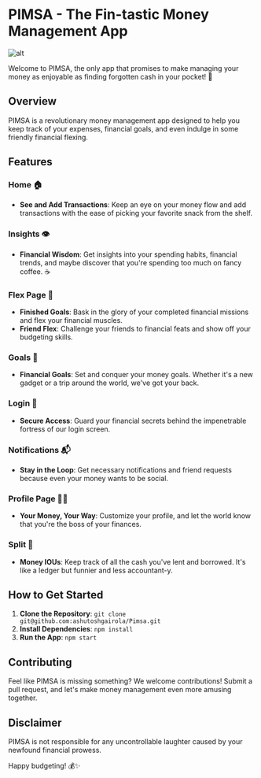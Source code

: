# PIMSA - The Fin-tastic Money Management App

![alt](https://piggy-bank.png)

Welcome to PIMSA, the only app that promises to make managing your money as enjoyable as finding forgotten cash in your pocket! 🤑

## Overview

PIMSA is a revolutionary money management app designed to help you keep track of your expenses, financial goals, and even indulge in some friendly financial flexing.

## Features

### Home 🏠

- **See and Add Transactions**: Keep an eye on your money flow and add transactions with the ease of picking your favorite snack from the shelf.

### Insights 👁️

- **Financial Wisdom**: Get insights into your spending habits, financial trends, and maybe discover that you're spending too much on fancy coffee. ☕

### Flex Page 💪

- **Finished Goals**: Bask in the glory of your completed financial missions and flex your financial muscles.
- **Friend Flex**: Challenge your friends to financial feats and show off your budgeting skills.

### Goals 🎯

- **Financial Goals**: Set and conquer your money goals. Whether it's a new gadget or a trip around the world, we've got your back.

### Login 🔐

- **Secure Access**: Guard your financial secrets behind the impenetrable fortress of our login screen.

### Notifications 📬

- **Stay in the Loop**: Get necessary notifications and friend requests because even your money wants to be social.

### Profile Page 🧑‍💼

- **Your Money, Your Way**: Customize your profile, and let the world know that you're the boss of your finances.

### Split 💸

- **Money IOUs**: Keep track of all the cash you've lent and borrowed. It's like a ledger but funnier and less accountant-y.

## How to Get Started

1. **Clone the Repository**: `git clone git@github.com:ashutoshgairola/Pimsa.git`
2. **Install Dependencies**: `npm install`
3. **Run the App**: `npm start`

## Contributing

Feel like PIMSA is missing something? We welcome contributions! Submit a pull request, and let's make money management even more amusing together.

## Disclaimer

PIMSA is not responsible for any uncontrollable laughter caused by your newfound financial prowess.

Happy budgeting! 💰✨
